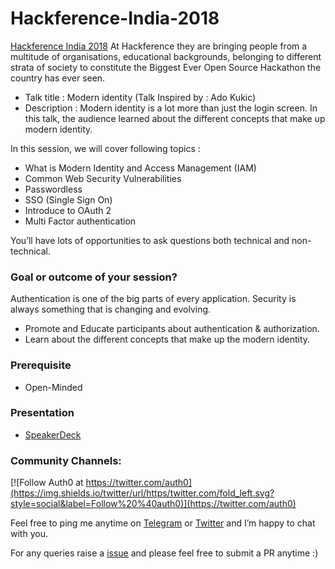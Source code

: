 # Hackference-India-2018

[Hackference India 2018](https://hackference.in/about) At Hackference they are bringing people from a multitude of organisations, educational backgrounds, belonging to different strata of society to constitute the Biggest Ever Open Source Hackathon the country has ever seen. 

* Talk title : Modern identity  (Talk Inspired by : Ado Kukic)
* Description : Modern identity is a lot more than just the login screen. In this talk, the audience learned about the different concepts that make up modern identity.

In this session, we will cover following topics :

* What is Modern Identity and Access Management (IAM)
* Common Web Security Vulnerabilities
* Passwordless
* SSO (Single Sign On)
* Introduce to OAuth 2
* Multi Factor authentication

You’ll have lots of opportunities to ask questions both technical and non-technical. 

### Goal or outcome of your session?

Authentication is one of the big parts of every application. Security is always something that is changing and evolving.

* Promote and Educate participants about authentication & authorization.
* Learn about the different concepts that make up the modern identity.

### Prerequisite 

* Open-Minded 

### Presentation 

* [SpeakerDeck](https://speakerdeck.com/rowdymehul/hackference-india-2018-modern-identity)
 
### Community Channels: 
[![Follow Auth0 at https://twitter.com/auth0](https://img.shields.io/twitter/url/https/twitter.com/fold_left.svg?style=social&label=Follow%20%40auth0)](https://twitter.com/auth0)

Feel free to ping me anytime on [Telegram](http://telegram.me/rowdymehul) or [Twitter](http://twitter.com/rowdymehul) and I’m happy to chat with you.

For any queries raise a [issue](https://github.com/rowdymehul/Hackference-India-2018/issues) and please feel free to submit a PR anytime :)





